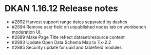 # DKAN 1.16.12 Release notes

 - #2892 Harvest support range dates separated by dashes
 - #2894 Remove user field on unpublished nodes tab on workbench moderation UI.
 - #2889 Make Page Title reflect dataset/resource content
 - #2893 Update Open Data Schema Map to 7.x-2.2
 - #2885 Security update for uuid and tablefield modules